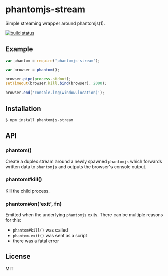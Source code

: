 
# phantomjs-stream

  Simple streaming wrapper around phantomjs(1).

  [![build status](https://secure.travis-ci.org/juliangruber/phantomjs-stream.svg)](http://travis-ci.org/juliangruber/phantomjs-stream)

## Example

```js
var phantom = require('phantomjs-stream');

var browser = phantom();

browser.pipe(process.stdout);
setTimeout(browser.kill.bind(browser), 2000);

browser.end('console.log(window.location)');
```

## Installation

```bash
$ npm install phantomjs-stream
```

## API

### phantom()

Create a duplex stream around a newly spawned `phantomjs` which forwards written data to `phantomjs` and outputs the browser's console output.

### phantom#kill()

Kill the child process.

### phantom#on('exit', fn)

Emitted when the underlying `phantomjs` exits. There can be multiple reasons for this:

- `phantom#kill()` was called
- `phantom.exit()` was sent as a script
- there was a fatal error

## License

  MIT

